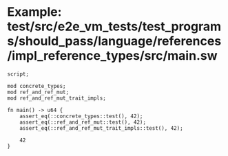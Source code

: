 # Example: test/src/e2e_vm_tests/test_programs/should_pass/language/references/impl_reference_types/src/main.sw

```sway
script;

mod concrete_types;
mod ref_and_ref_mut;
mod ref_and_ref_mut_trait_impls;

fn main() -> u64 {
    assert_eq(::concrete_types::test(), 42);
    assert_eq(::ref_and_ref_mut::test(), 42);
    assert_eq(::ref_and_ref_mut_trait_impls::test(), 42);

    42
}

```
